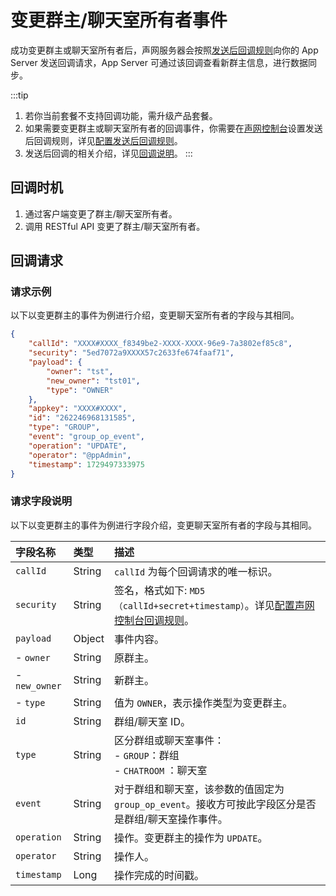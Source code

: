 # 变更群主/聊天室所有者事件

成功变更群主或聊天室所有者后，声网服务器会按照[发送后回调规则](callback_postsending.html#发送后回调规则)向你的 App Server 发送回调请求，App Server 可通过该回调查看新群主信息，进行数据同步。

:::tip
1. 若你当前套餐不支持回调功能，需升级产品套餐。
2. 如果需要变更群主或聊天室所有者的回调事件，你需要在[声网控制台](https://console.shengwang.cn/overview)设置发送后回调规则，详见[配置发送后回调规则](callback_postsending.html#发送后回调规则)。
3. 发送后回调的相关介绍，详见[回调说明](/docs/sdk/server-side/callback_postsending.html)。
:::
 
## 回调时机

1. 通过客户端变更了群主/聊天室所有者。
2. 调用 RESTful API 变更了群主/聊天室所有者。

## 回调请求

### 请求示例

以下以变更群主的事件为例进行介绍，变更聊天室所有者的字段与其相同。

```json
{
	"callId": "XXXX#XXXX_f8349be2-XXXX-XXXX-96e9-7a3802ef85c8",
	"security": "5ed7072a9XXXX57c2633fe674faaf71",
	"payload": {
		"owner": "tst",
		"new_owner": "tst01",
		"type": "OWNER"
	},
	"appkey": "XXXX#XXXX",
	"id": "262246968131585",
	"type": "GROUP",
	"event": "group_op_event",
	"operation": "UPDATE",
	"operator": "@ppAdmin",
	"timestamp": 1729497333975
}

```

### 请求字段说明

以下以变更群主的事件为例进行字段介绍，变更聊天室所有者的字段与其相同。

| 字段名称         | 类型   | 描述                                                         |
| :------------- | :----- | :----------------------------------------------------------- |
| `callId`       | String   | `callId` 为每个回调请求的唯一标识。 | 
| `security`     | String | 签名，格式如下: `MD5（callId+secret+timestamp）`。详见[配置声网控制台回调规则](callback_postsending.html#发送后回调规则)。|
| `payload`       | Object | 事件内容。                                                     |
|  - `owner`| String | 原群主。 |
|  - `new_owner`   | String | 新群主。 |
|  - `type`   | String | 值为 `OWNER`，表示操作类型为变更群主。 |
| `id`       | String | 群组/聊天室 ID。                                                 |
| `type`         | String | 区分群组或聊天室事件：<br/> - `GROUP`：群组 <br/> - `CHATROOM` ：聊天室   |
| `event`        | String | 对于群组和聊天室，该参数的值固定为 `group_op_event`。接收方可按此字段区分是否是群组/聊天室操作事件。 | 
| `operation`    | String | 操作。变更群主的操作为 `UPDATE`。 |
| `operator`     | String | 操作人。                      | 
| `timestamp`    | Long   | 操作完成的时间戳。             | 
